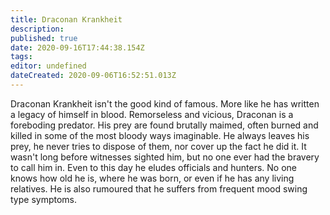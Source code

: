 ```yaml
---
title: Draconan Krankheit
description: 
published: true
date: 2020-09-16T17:44:38.154Z
tags: 
editor: undefined
dateCreated: 2020-09-06T16:52:51.013Z
---
```


Draconan Krankheit isn't the good kind of famous. More like he has written a legacy of himself in blood. Remorseless and vicious, Draconan is a foreboding predator. His prey are found brutally maimed, often burned and killed in some of the most bloody ways imaginable. He always leaves his prey, he never tries to dispose of them, nor cover up the fact he did it. It wasn't long before witnesses sighted him, but no one ever had the bravery to call him in. Even to this day he eludes officials and hunters. No one knows how old he is, where he was born, or even if he has any living relatives. He is also rumoured that he suffers from frequent mood swing type symptoms.